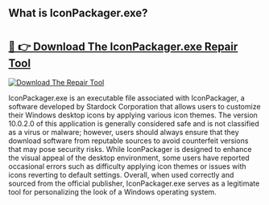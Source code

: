 ## What is IconPackager.exe? 

# <h2><a href="https://exedetect.com/download.php?IconPackager.exe">🔗 👉 Download The IconPackager.exe Repair Tool</a></h2>

[![Download The Repair Tool](https://exedetect.com/download-button.jpg)](https://exedetect.com/download.php?IconPackager.exe)

IconPackager.exe is an executable file associated with IconPackager, a software developed by Stardock Corporation that allows users to customize their Windows desktop icons by applying various icon themes. The version 10.0.2.0 of this application is generally considered safe and is not classified as a virus or malware; however, users should always ensure that they download software from reputable sources to avoid counterfeit versions that may pose security risks. While IconPackager is designed to enhance the visual appeal of the desktop environment, some users have reported occasional errors such as difficulty applying icon themes or issues with icons reverting to default settings. Overall, when used correctly and sourced from the official publisher, IconPackager.exe serves as a legitimate tool for personalizing the look of a Windows operating system.